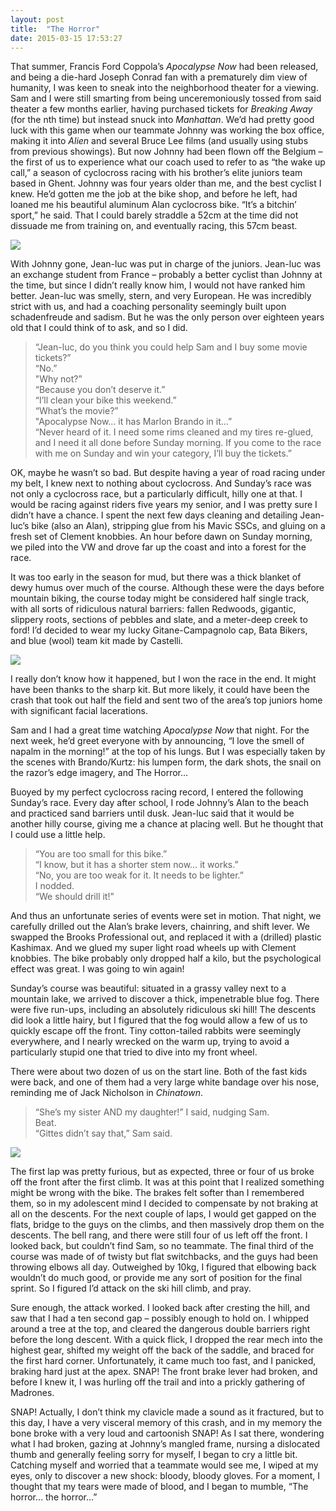 ```yaml
---
layout: post
title:  "The Horror"
date: 2015-03-15 17:53:27
---
```


That summer, Francis Ford Coppola&rsquo;s *Apocalypse Now* had been released, and being a die-hard Joseph Conrad fan with a prematurely dim view of humanity, I was keen to sneak into the neighborhood theater for a viewing. Sam and I were still smarting from being unceremoniously tossed from said theater a few months earlier, having purchased tickets for *Breaking Away* (for the nth time) but instead snuck into *Manhattan*. We&rsquo;d had pretty good luck with this game when our teammate Johnny was working the box office, making it into *Alien* and several Bruce Lee films (and usually using stubs from previous showings). But now Johnny had been flown off the Belgium &ndash; the first of us to experience what our coach used to refer to as &ldquo;the wake up call,&rdquo; a season of cyclocross racing with his brother&rsquo;s elite juniors team based in Ghent. Johnny was four years older than me, and the best cyclist I knew. He&rsquo;d gotten me the job at the bike shop, and before he left, had loaned me his beautiful aluminum Alan cyclocross bike. &ldquo;It&rsquo;s a bitchin&rsquo; sport,&rdquo; he said. That I could barely straddle a 52cm at the time did not dissuade me from training on, and eventually racing, this 57cm beast.

![](https://38.media.tumblr.com/76163687a686b139004f48cdab746a98/tumblr_inline_nl9lw1mW3S1tp5evn.jpg)

With Johnny gone, Jean-luc was put in charge of the juniors. Jean-luc was an exchange student from France &ndash; probably a better cyclist than Johnny at the time, but since I didn&rsquo;t really know him, I would not have ranked him better. Jean-luc was smelly, stern, and very European. He was incredibly strict with us, and had a coaching personality seemingly built upon schadenfreude and sadism. But he was the only person over eighteen years old that I could think of to ask, and so I did.

> &ldquo;Jean-luc, do you think you could help Sam and I buy some movie tickets?&rdquo;  
> &ldquo;No.”  
> &quot;Why not?&rdquo;  
> &ldquo;Because you don&rsquo;t deserve it.&rdquo;  
> &ldquo;I&rsquo;ll clean your bike this weekend.&rdquo;  
> &ldquo;What&rsquo;s the movie?”  
> &quot;Apocalypse Now&hellip; it has Marlon Brando in it&hellip;&rdquo;  
> &ldquo;Never heard of it. I need some rims cleaned and my tires re-glued, and I need it all done before Sunday morning. If you come to the race with me on Sunday and win your category, I&rsquo;ll buy the tickets.&rdquo;

OK, maybe he wasn&rsquo;t so bad. But despite having a year of road racing under my belt, I knew next to nothing about cyclocross. And Sunday&rsquo;s race was not only a cyclocross race, but a particularly difficult, hilly one at that. I would be racing against riders five years my senior, and I was pretty sure I didn&rsquo;t have a chance. I spent the next few days cleaning and detailing Jean-luc&rsquo;s bike (also an Alan), stripping glue from his Mavic SSCs, and gluing on a fresh set of Clement knobbies. An hour before dawn on Sunday morning, we piled into the VW and drove far up the coast and into a forest for the race.

It was too early in the season for mud, but there was a thick blanket of dewy humus over much of the course. Although these were the days before mountain biking, the course today might be considered half single track, with all sorts of ridiculous natural barriers: fallen Redwoods, gigantic, slippery roots, sections of pebbles and slate, and a meter-deep creek to ford! I&rsquo;d decided to wear my lucky Gitane-Campagnolo cap, Bata Bikers, and blue (wool) team kit made by Castelli. 

![](https://38.media.tumblr.com/5653171e3747bd75343a0bf23b3b9b1a/tumblr_inline_nl9lz5zlyM1tp5evn.jpg)

I really don&rsquo;t know how it happened, but I won the race in the end. It might have been thanks to the sharp kit. But more likely, it could have been the crash that took out half the field and sent two of the area&rsquo;s top juniors home with significant facial lacerations.

Sam and I had a great time watching *Apocalypse Now* that night. For the next week, he&rsquo;d greet everyone with by announcing, &ldquo;I love the smell of napalm in the morning!&rdquo; at the top of his lungs. But I was especially taken by the scenes with Brando/Kurtz: his lumpen form, the dark shots, the snail on the razor&rsquo;s edge imagery, and The Horror&hellip;

Buoyed by my perfect cyclocross racing record, I entered the following Sunday&rsquo;s race. Every day after school, I rode Johnny&rsquo;s Alan to the beach and practiced sand barriers until dusk. Jean-luc said that it would be another hilly course, giving me a chance at placing well. But he thought that I could use a little help.

> &ldquo;You are too small for this bike.&rdquo;  
> &ldquo;I know, but it has a shorter stem now&hellip; it works.&rdquo;  
> &ldquo;No, you are too weak for it. It needs to be lighter.&rdquo;  
> I nodded.  
> &ldquo;We should drill it!&rdquo;

And thus an unfortunate series of events were set in motion. That night, we carefully drilled out the Alan&rsquo;s brake levers, chainring, and shift lever. We swapped the Brooks Professional out, and replaced it with a (drilled) plastic Kashimax. And we glued my super light road wheels up with Clement knobbies. The bike probably only dropped half a kilo, but the psychological effect was great. I was going to win again!

Sunday&rsquo;s course was beautiful: situated in a grassy valley next to a mountain lake, we arrived to discover a thick, impenetrable blue fog. There were five run-ups, including an absolutely ridiculous ski hill! The descents did look a little hairy, but I figured that the fog would allow a few of us to quickly escape off the front. Tiny cotton-tailed rabbits were seemingly everywhere, and I nearly wrecked on the warm up, trying to avoid a particularly stupid one that tried to dive into my front wheel. 

There were about two dozen of us on the start line. Both of the fast kids were back, and one of them had a very large white bandage over his nose, reminding me of Jack Nicholson in *Chinatown*.

> &ldquo;She&rsquo;s my sister AND my daughter!&rdquo; I said, nudging Sam.  
> Beat.  
> &ldquo;Gittes didn&rsquo;t say that,&rdquo; Sam said.

![](https://33.media.tumblr.com/389d8d1927f5eda5a1cb62f7f8a8f582/tumblr_inline_nl9m6c29Uj1tp5evn.jpg)

The first lap was pretty furious, but as expected, three or four of us broke off the front after the first climb. It was at this point that I realized something might be wrong with the bike. The brakes felt softer than I remembered them, so in my adolescent mind I decided to compensate by not braking at all on the descents. For the next couple of laps, I would get gapped on the flats, bridge to the guys on the climbs, and then massively drop them on the descents. The bell rang, and there were still four of us left off the front. I looked back, but couldn&rsquo;t find Sam, so no teammate. The final third of the course was made of of twisty but flat switchbacks, and the guys had been throwing elbows all day. Outweighed by 10kg, I figured that elbowing back wouldn&rsquo;t do much good, or provide me any sort of position for the final sprint. So I figured I&rsquo;d attack on the ski hill climb, and pray.


Sure enough, the attack worked. I looked back after cresting the hill, and saw that I had a ten second gap &ndash; possibly enough to hold on. I whipped around a tree at the top, and cleared the dangerous double barriers right before the long descent. With a quick flick, I dropped the rear mech into the highest gear, shifted my weight off the back of the saddle, and braced for the first hard corner. Unfortunately, it came much too fast, and I panicked, braking hard just at the apex. SNAP! The front brake lever had broken, and before I knew it, I was hurling off the trail and into a prickly gathering of Madrones.

SNAP! Actually, I don&rsquo;t think my clavicle made a sound as it fractured, but to this day, I have a very visceral memory of this crash, and in my memory the bone broke with a very loud and cartoonish SNAP! As I sat there, wondering what I had broken, gazing at Johnny&rsquo;s mangled frame, nursing a dislocated thumb and generally feeling sorry for myself, I began to cry a little bit. Catching myself and worried that a teammate would see me, I wiped at my eyes, only to discover a new shock: bloody, bloody gloves. For a moment, I thought that my tears were made of blood, and I began to mumble, &ldquo;The horror&hellip; the horror&hellip;&rdquo;
